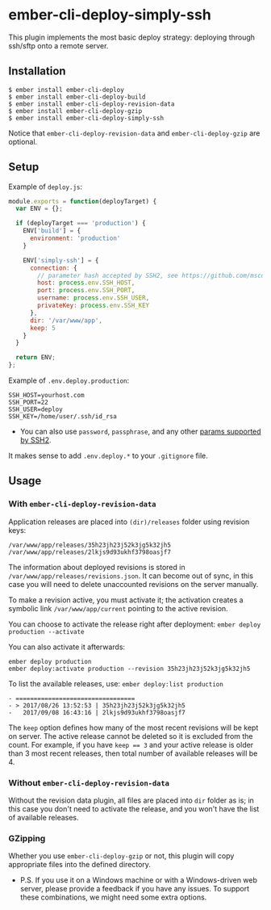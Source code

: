 # ember-cli-deploy-simply-ssh #

This plugin implements the most basic deploy strategy: deploying through ssh/sftp
onto a remote server.

## Installation ##

```
$ ember install ember-cli-deploy
$ ember install ember-cli-deploy-build
$ ember install ember-cli-deploy-revision-data
$ ember install ember-cli-deploy-gzip
$ ember install ember-cli-deploy-simply-ssh
```

Notice that `ember-cli-deploy-revision-data` and `ember-cli-deploy-gzip` are optional.

## Setup ##

Example of `deploy.js`:

```js
module.exports = function(deployTarget) {
  var ENV = {};

  if (deployTarget === 'production') {
    ENV['build'] = {
      environment: 'production'
    }

    ENV['simply-ssh'] = {
      connection: {
        // parameter hash accepted by SSH2, see https://github.com/mscdex/ssh2 for details
        host: process.env.SSH_HOST,
        port: process.env.SSH_PORT,
        username: process.env.SSH_USER,
        privateKey: process.env.SSH_KEY
      },
      dir: '/var/www/app',
      keep: 5
    }
  }

  return ENV;
};

```

Example of `.env.deploy.production`:
```
SSH_HOST=yourhost.com
SSH_PORT=22
SSH_USER=deploy
SSH_KEY=/home/user/.ssh/id_rsa
```
* You can also use `password`, `passphrase`, and any other [params supported by SSH2](https://github.com/mscdex/ssh2#client-methods).

It makes sense to add `.env.deploy.*` to your `.gitignore` file.

## Usage ##

### With `ember-cli-deploy-revision-data` ###

Application releases are placed into `(dir)/releases` folder using revision keys:
```
/var/www/app/releases/35h23jh23j52k3jg5k32jh5
/var/www/app/releases/2lkjs9d93ukhf3798oasjf7
```

The information about deployed revisions is stored in `/var/www/app/releases/revisions.json`.
It can become out of sync, in this case you will need to delete unaccounted revisions on the server manually.

To make a revision active, you must activate it; the activation creates a symbolic link
`/var/www/app/current` pointing to the active revision.

You can choose to activate the release right after deployment:
`ember deploy production --activate`

You can also activate it afterwards:
```
ember deploy production
ember deploy:activate production --revision 35h23jh23j52k3jg5k32jh5
```

To list the available releases, use: `ember deploy:list production`
```
- =================================
- > 2017/08/26 13:52:53 | 35h23jh23j52k3jg5k32jh5
-   2017/09/08 16:43:16 | 2lkjs9d93ukhf3798oasjf7
```

The `keep` option defines how many of the most recent revisions will be kept on server.
The active release cannot be deleted so it is excluded from the count. For example, if
you have `keep == 3` and your active release is older than 3 most recent releases,
then total number of available releases will be 4.

### Without `ember-cli-deploy-revision-data` ###

Without the revision data plugin, all files are placed into `dir` folder as is;
in this case you don't need to activate the release, and you won't have
the list of available releases.

### GZipping ###

Whether you use `ember-cli-deploy-gzip` or not, this plugin will copy appropriate
files into the defined directory.

* P.S. If you use it on a Windows machine or with a Windows-driven web server, please
provide a feedback if you have any issues. To support these combinations, we might
need some extra options.
